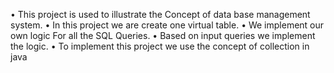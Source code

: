 •	This project is used to illustrate the Concept of data base management system.
•	In this project we are create one virtual table.
•	We implement our own logic For all the SQL Queries.
•	Based on input queries we implement the logic.
•	To implement this project we use the concept of collection in java

